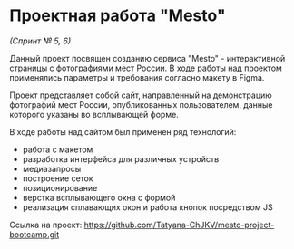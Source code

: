 # Проектная работа "Mesto"
*(Спринт № 5, 6)*

Данный проект посвящен созданию сервиса "Mesto" - интерактивной страницы с фотографиями мест России.
В ходе работы над проектом применялись параметры и требования согласно макету в Figma.

Проект представляет собой сайт, направленный на демонстрацию фотографий мест России, опубликованных пользователем, данные которого указаны во всплывающей форме.

В ходе работы над сайтом был применен ряд технологий:

* работа с макетом
* разработка интерфейса для различных устройств
* медиазапросы
* построение сеток
* позиционирование
* верстка всплывающего окна с формой
* реализация сплавающих окон и работа кнопок посредством JS

Ссылка на проект:
https://github.com/Tatyana-ChJKV/mesto-project-bootcamp.git
